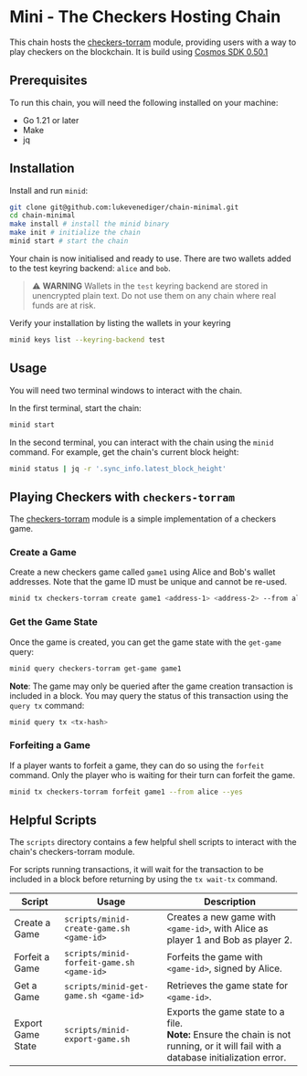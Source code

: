 # Mini - The Checkers Hosting Chain

This chain hosts the [checkers-torram](https://github.com/lukevenediger/checkers) module, providing users with a way to play checkers on the blockchain. It is build using [Cosmos SDK 0.50.1](https://github.com/cosmos/cosmos-sdk/releases/tag/v0.50.10)

## Prerequisites

To run this chain, you will need the following installed on your machine:
 * Go 1.21 or later
 * Make
 * jq

## Installation

Install and run `minid`:

```sh
git clone git@github.com:lukevenediger/chain-minimal.git
cd chain-minimal
make install # install the minid binary
make init # initialize the chain
minid start # start the chain
```

Your chain is now initialised and ready to use. There are two wallets added to the test keyring backend: `alice` and `bob`.

> ⚠️ **WARNING** Wallets in the `test` keyring backend are stored in unencrypted plain text. Do not use them on any chain where real funds are at risk.

Verify your installation by listing the wallets in your keyring
    
```sh
minid keys list --keyring-backend test
```

## Usage

You will need two terminal windows to interact with the chain. 

In the first terminal, start the chain:

```sh
minid start
```

In the second terminal, you can interact with the chain using the `minid` command. For example, get the chain's current block height:

```sh
minid status | jq -r '.sync_info.latest_block_height'
```

## Playing Checkers with `checkers-torram`
The [checkers-torram](https://github.com/lukevenediger/checkers) module is a simple implementation of a checkers game.

### Create a Game
Create a new checkers game called `game1` using Alice and Bob's wallet addresses.
Note that the game ID must be unique and cannot be re-used.

```sh
minid tx checkers-torram create game1 <address-1> <address-2> --from alice --yes
```

### Get the Game State
Once the game is created, you can get the game state with the `get-game` query:

```sh
minid query checkers-torram get-game game1
```

**Note**: The game may only be queried after the game creation transaction is
included in a block. You may query the status of this transaction using the `query tx` command:

```sh
minid query tx <tx-hash>
```

### Forfeiting a Game
If a player wants to forfeit a game, they can do so using the `forfeit` command.
Only the player who is waiting for their turn can forfeit the game.

```sh
minid tx checkers-torram forfeit game1 --from alice --yes
```

## Helpful Scripts

The `scripts` directory contains a few helpful shell scripts to interact with the chain's checkers-torram module.

For scripts running transactions, it will wait for the transaction to be included in a block before returning by using the `tx wait-tx` command.


| Script | Usage | Description |
| ---- | ---- | ---- |
| Create a Game  | `scripts/minid-create-game.sh <game-id>` | Creates a new game with `<game-id>`, with Alice as player 1 and Bob as player 2. |
| Forfeit a Game | `scripts/minid-forfeit-game.sh <game-id>` | Forfeits the game with `<game-id>`, signed by Alice. |
| Get a Game | `scripts/minid-get-game.sh <game-id>` | Retrieves the game state for `<game-id>`. |
| Export Game State | `scripts/minid-export-game.sh` | Exports the game state to a file. <br/>**Note:** Ensure the chain is not running, or it will fail with a database initialization error. |
